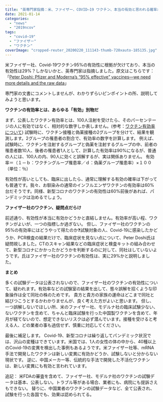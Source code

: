 ```yaml
---
title: "英専門家指摘：米、ファイザー、COVID―19 ワクチン、本当の有効と思われる確率が29％？"
date: 2021-01-14
categories: 
  - "news"
  - "2019ncov"
tags: 
  - "covid―19"
  - "ファイザー"
  - "ワクチン"
coverImage: "cropped-reuter_20200220_111143-thumb-720xauto-185135.jpg"
---
```


米ファイザー社、Covid-19ワクチン95%の有効性に根拠が欠けており、本当の有効性は29%？しかないかと、英専門家は指摘しました。原文はこちらです：「[Peter Doshi: Pfizer and Moderna’s “95% effective” vaccines—we need more details and the raw data](https://blogs.bmj.com/bmj/2021/01/04/peter-doshi-pfizer-and-modernas-95-effective-vaccines-we-need-more-details-and-the-raw-data/)」

専門家の文書にコメントしませんが、わかりずらいピンポイントの所、説明してみようと思います。

**ワクチンの有効率とは、あらゆる「有効」別物だ**

まず、公表したワクチン有効率とは、100人注射を受けたら、そのパーセンテージの人に有効ではなく、相対的な数字しか表しません。(参考：[ワクチン有効率について](https://futaba-cl.com/column/c-013.html)) 試験時に、ワクチン接種と偽薬接種の2グループを分けて、結果を観測します。2グループの罹患者の割合で、有効率の数字を計算します。 例えば、試験時に、ワクチンを注射するグループと偽薬を注射するグループの中、前者の罹患者数10人、後者の罹患者1人として、計算した有効率は90%になるが、普通の人には、100人の内、90人に効くと誤解するが、実は関係ありません。 有効率＝（１－ｂ：ワクチングループ罹患率／ｄ：偽薬グループ罹患率）×１００　（単位：％）

有効性が高いとしても、臨床に出したら、通常に理解する有効の確率は下がっても普通です。我々、お馴染みの通常のインフルエンザワクチンの有効率は60%台だそうです。同様、新型コロナのワクチンの有効性は60%前後があれば、パンデミックは治めるでしょう。

**ファイザー社のワクチン、疑問点だらけ**

前述通り、有効性が本当に有効かどうかと直結しません。有効率が高い程、ワクチンがよいが、一つの指標しか過ぎない。 但し、ファイザー社のワクチンの95%の有効率にはどうやって得たのか❓試験対象の人、Covid-19に感染したかどうか、PCR検査の結果だけで、臨床症状を見ない点について、Peter Doshi氏は疑問視しました。CTのスキャン結果などの臨床症状と検査キットの組み合わせて、新型コロナにかかったかどうかを判断するのに対して、同社はしていないようです。氏はファイザー社のワクチンの有効性は、実に29%かと説明しました。

**まとめ**

多くの試験データは公表されないので、ファイザー社のワクチンの有効性について、疑われます。有効率などの試験室の結果を出して、態々誤解を招くような印象操作は全て同社の株のためです。 貴方と貴方の家族の運命はどこまで同社と結びつこうとするかわかりませんが、良く考えた方がよいと思います。 但し、一つ誤解しないでほしい所、米のファイザー社、モデルナ社の臨床試験少ない、ないワクチンを含めて、ちゃんと臨床試験を行った中国製ワクチンを含めて、年月が経てないので、想定できないリスクは必ず潜んでいます。接種を受けると考える人、どの業者の事も過信せず、慎重に対応してください。

最後に補足します。 Covid-19、新型コロナは繰り返してパンデミック状況では、沢山の変種はできています。米国では、1人の女性の体の中から、40種以上のCovid-19の変異を検出した事例もあるようです。米ファイザー社等、mRNA手法で開発したワクチンは新しい変異に有効かどうか、試験しないと分からない現状です。 逆に、中国メーカー等、伝統的な手法で開発した不活化ワクチンは、新しい変異にも有効と言われています。

追記： 米FDAの審査を含めて、ファイザー社、モデルナ社のワクチンの試験データは基本、公表しない。トラブル等がある場合、業者にも、病院にも提訴さえもできない。 替りに、中国業者のワクチンの試験データなど、全て公表され、試験を行った各国でも、効果は認められてる。
